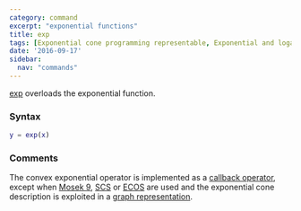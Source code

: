 ```yaml
---
category: command
excerpt: "exponential functions"
title: exp
tags: [Exponential cone programming representable, Exponential and logarithmic functions]
date: '2016-09-17'
sidebar:
  nav: "commands"
---
```


[exp](/command/exp) overloads the exponential function.

### Syntax

````matlab
y = exp(x)
````

### Comments

The convex exponential operator is implemented as a  [callback operator](/tutorial/nonlinearoperatorscallback), except when [Mosek 9](/solver/mosek), [SCS](/solver/scs) or [ECOS](/solver/ecos) are used and the exponential cone description is exploited in a [graph representation](/tutorial/nonlinearoperatorsgraphs).

